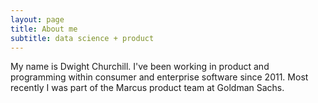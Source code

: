 ```yaml
---
layout: page
title: About me
subtitle: data science + product
---
```


My name is Dwight Churchill. I've been working in product and programming within consumer and enterprise software since 2011. Most recently I was part of the Marcus product team at Goldman Sachs. 